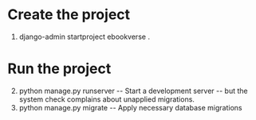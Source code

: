 # Create the project

1. django-admin startproject ebookverse .


# Run the project
2. python manage.py runserver -- Start a development server -- but the system check complains about unapplied migrations.
3. python manage.py migrate -- Apply necessary database migrations

